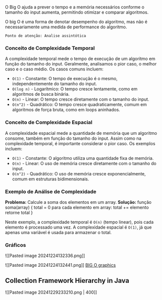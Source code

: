 O Big O ajuda a prever o tempo e a memória necessários conforme o tamanho do input aumenta, permitindo otimizar e comparar algoritmos. 

O big O é uma forma de denotar desempenho do algoritmo, mas não é necessariamente uma medida de performance do algoritmo.

`Ponto de atenção: Analise assintótica`

### Conceito de Complexidade Temporal

A complexidade temporal mede o tempo de execução de um algoritmo em função do tamanho do input. Geralmente, analisamos o pior caso, o melhor caso e o caso médio. Os casos comuns incluem:

- `O(1)` - Constante: O tempo de execução é o mesmo, independentemente do tamanho do input.
- `O(log n)` - Logarítmico: O tempo cresce lentamente, como em algoritmos de busca binária.
- `O(n)` - Linear: O tempo cresce diretamente com o tamanho do input.
- `O(n^2)` - Quadrático: O tempo cresce quadraticamente, comum em algoritmos de força bruta, como em loops aninhados.

### Conceito de Complexidade Espacial

A complexidade espacial mede a quantidade de memória que um algoritmo consome, também em função do tamanho do input. Assim como na complexidade temporal, é importante considerar o pior caso. Os exemplos incluem:

- `O(1)` - Constante: O algoritmo utiliza uma quantidade fixa de memória.
- `O(n)` - Linear: O uso de memória cresce diretamente com o tamanho do input.
- `O(n^2)` - Quadrático: O uso de memória cresce exponencialmente, comum em estruturas bidimensionais.

### Exemplo de Análise de Complexidade

 **Problema:** Calcule a soma dos elementos em um array. **Solução:** função soma(array) { total = 0 para cada elemento em array: total += elemento retorne total } 

Neste exemplo, a complexidade temporal é `O(n)` (tempo linear), pois cada elemento é processado uma vez. A complexidade espacial é `O(1)`, já que apenas uma variável é usada para armazenar o total.

### Gráficos

![[Pasted image 20241224132336.png]]

![[Pasted image 20241224132441.png]]
[BIG O graphics](https://www.bigocheatsheet.com/)


## Collection Framework Hierarchy in Java

![[Pasted image 20241229233210.png | 400]]

